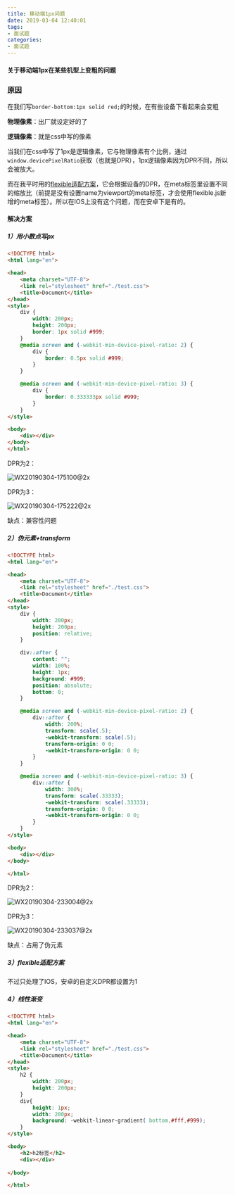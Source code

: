 ```yaml
---
title: 移动端1px问题
date: 2019-03-04 12:40:01
tags: 
- 面试题
categories: 
- 面试题
---
```


#### 关于移动端1px在某些机型上变粗的问题



### 原因

在我们写`border-bottom:1px solid red;`的时候，在有些设备下看起来会变粗

**物理像素**：出厂就设定好的了

**逻辑像素**：就是css中写的像素

当我们在css中写了1px是逻辑像素，它与物理像素有个比例，通过`window.devicePixelRatio`获取（也就是DPR），1px逻辑像素因为DPR不同，所以会被放大。

而在我平时用的[flexible适配方案](hhttps://qinhanwen.github.io/2018/11/19/flexible%E7%A7%BB%E5%8A%A8%E7%AB%AF%E8%87%AA%E9%80%82%E5%BA%94%E6%96%B9%E6%A1%88%E5%AD%A6%E4%B9%A0/)，它会根据设备的DPR，在meta标签里设置不同的缩放比（前提是没有设置name为viewport的meta标签，才会使用flexible.js新增的meta标签）。所以在IOS上没有这个问题，而在安卓下是有的。





#### 解决方案

##### 1）用小数点写px

```html
<!DOCTYPE html>
<html lang="en">

<head>
    <meta charset="UTF-8">
    <link rel="stylesheet" href="./test.css">
    <title>Document</title>
</head>
<style>
    div {
        width: 200px;
        height: 200px;
        border: 1px solid #999;
    }
    @media screen and (-webkit-min-device-pixel-ratio: 2) {
        div {
            border: 0.5px solid #999;
        }
    }

    @media screen and (-webkit-min-device-pixel-ratio: 3) {
        div {
            border: 0.333333px solid #999;
        }
    }
</style>

<body>
    <div></div>
</body>
</html>
```



DPR为2：

![WX20190304-175100@2x](http://www.qinhanwen.xyz/images/WX20190304-175100@2x.png)



DPR为3：

![WX20190304-175222@2x](http://www.qinhanwen.xyz/images/WX20190304-175222@2x.png)



缺点：兼容性问题





##### 2）伪元素+transform

```html
<!DOCTYPE html>
<html lang="en">

<head>
    <meta charset="UTF-8">
    <link rel="stylesheet" href="./test.css">
    <title>Document</title>
</head>
<style>
    div {
        width: 200px;
        height: 200px;
        position: relative;
    }

    div::after {
        content: "";
        width: 100%;
        height: 1px;
        background: #999;
        position: absolute;
        bottom: 0;
    }

    @media screen and (-webkit-min-device-pixel-ratio: 2) {
        div::after {
            width: 200%;
            transform: scale(.5);
            -webkit-transform: scale(.5);
            transform-origin: 0 0;
            -webkit-transform-origin: 0 0;
        }
    }

    @media screen and (-webkit-min-device-pixel-ratio: 3) {
        div::after {
            width: 300%;
            transform: scale(.33333);
            -webkit-transform: scale(.33333);
            transform-origin: 0 0;
            -webkit-transform-origin: 0 0;
        }
    }
</style>

<body>
    <div></div>
</body>

</html>
```

DPR为2：

![WX20190304-233004@2x](http://www.qinhanwen.xyz/images/WX20190304-233004@2x.png)



DPR为3：

![WX20190304-233037@2x](http://www.qinhanwen.xyz/images/WX20190304-233037@2x.png)



缺点：占用了伪元素





##### 3）flexible适配方案

不过只处理了IOS，安卓的自定义DPR都设置为1



##### 4）线性渐变

```html
<!DOCTYPE html>
<html lang="en">

<head>
    <meta charset="UTF-8">
    <link rel="stylesheet" href="./test.css">
    <title>Document</title>
</head>
<style>
    h2 {
        width: 200px;
        height: 200px;
    }
    div{
        height: 1px;
        width: 200px;
        background: -webkit-linear-gradient( bottom,#fff,#999);
    }
</style>

<body>
    <h2>h2标签</h2>
    <div></div>
    
</body>

</html>
```













